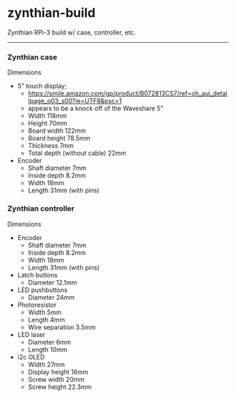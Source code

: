 # zynthian-build
Zynthian RPi-3 build w/ case, controller, etc.

---

### Zynthian case 
Dimensions
* 5" touch display;
    * https://smile.amazon.com/gp/product/B072813CS7/ref=oh_aui_detailpage_o03_s00?ie=UTF8&psc=1
    * appears to be a knock off of the Waveshare 5"
    * Width 118mm
    * Height 70mm
    * Board width 122mm
    * Board height 78.5mm
    * Thickness 7mm
    * Total depth (without cable) 22mm
* Encoder
    * Shaft diameter 7mm
    * Inside depth 8.2mm
    * Width 18mm
    * Length 31mm (with pins)


### Zynthian controller
Dimensions
* Encoder
    * Shaft diameter 7mm
    * Inside depth 8.2mm
    * Width 18mm
    * Length 31mm (with pins)
* Latch buttons
    * Diameter 12.1mm
* LED pushbuttons
    * Diameter 24mm
* Photoresistor
    * Width 5mm
    * Length 4mm
    * Wire separation 3.5mm
* LED laser
    * Diameter 6mm
    * Length 10mm
* i2c OLED
    * Width 27mm
    * Display height 16mm
    * Screw width 20mm
    * Screw height 22.3mm
